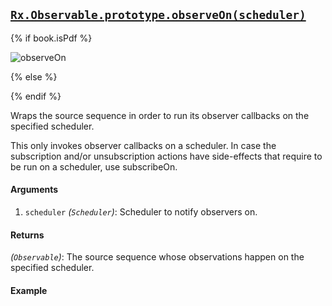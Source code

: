 ## [`Rx.Observable.prototype.observeOn(scheduler)`](https://github.com/Reactive-Extensions/RxJS/blob/master/src/core/linq/observable/observeon.js)

{% if book.isPdf %}

![observeOn](http://reactivex.io/documentation/operators/images/observeOn.png)

{% else %}



{% endif %}


Wraps the source sequence in order to run its observer callbacks on the specified scheduler.

This only invokes observer callbacks on a scheduler. In case the subscription and/or unsubscription actions have side-effects that require to be run on a scheduler, use subscribeOn.

#### Arguments
1. `scheduler` *(`Scheduler`)*:  Scheduler to notify observers on.

#### Returns
*(`Observable`)*: The source sequence whose observations happen on the specified scheduler. 
 
#### Example

[](http://jsbin.com/hehov/1/embed?js,console)
